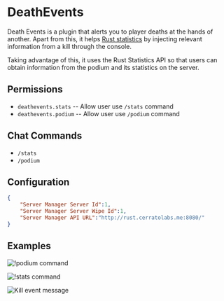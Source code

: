 # DeathEvents
Death Events is a plugin that alerts you to player deaths at the hands of another. Apart from this, it helps [Rust statistics](https://github.com/Katakurinna/server-manager) by injecting relevant information from a kill through the console.

Taking advantage of this, it uses the Rust Statistics API so that users can obtain information from the podium and its statistics on the server.

## Permissions

* `deathevents.stats` -- Allow user use `/stats` command
* `deathevents.podium` -- Allow user use `/podium` command

## Chat Commands

* `/stats`
* `/podium`

## Configuration

```json
{
    "Server Manager Server Id":1,
    "Server Manager Server Wipe Id":1,
    "Server Manager API URL":"http://rust.cerratolabs.me:8080/"
}
```

## Examples

![!podium command](https://i.gyazo.com/54ccb551a2437150e3722fb95b4dc391.png)

![!stats command](https://i.gyazo.com/9bcc03058d5614a52513b7e5fe24a1e8.png)

![Kill event message](https://i.gyazo.com/57e9e0f5deb417af44c7d16350cb3224.png)
